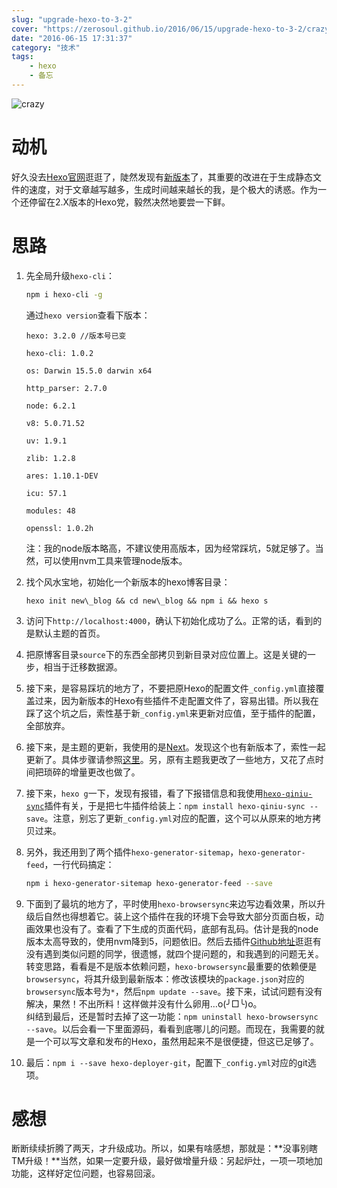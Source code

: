 ```yaml
---
slug: "upgrade-hexo-to-3-2"
cover: "https://zerosoul.github.io/2016/06/15/upgrade-hexo-to-3-2/crazy.jpg"
date: "2016-06-15 17:31:37"
category: "技术"
tags:
    - hexo
    - 备忘
---
```

![crazy](https://zerosoul.github.io/2016/06/15/upgrade-hexo-to-3-2/crazy.jpg)

[](#动机 "动机")动机
==============

好久没去[Hexo官网](https://hexo.io)逛逛了，陡然发现有[新版本](https://hexo.io/news/2016/02/28/hexo-3-2-released/)了，其重要的改进在于生成静态文件的速度，对于文章越写越多，生成时间越来越长的我，是个极大的诱惑。作为一个还停留在2.X版本的Hexo党，毅然决然地要尝一下鲜。

[](#思路 "思路")思路
==============

1.  先全局升级`hexo-cli`：
    
    ``` bash
    npm i hexo-cli -g
    ```
    通过`hexo version`查看下版本：
    
    ``` shell
    hexo: 3.2.0 //版本号已变
    
    hexo-cli: 1.0.2
    
    os: Darwin 15.5.0 darwin x64
    
    http_parser: 2.7.0
    
    node: 6.2.1 
    
    v8: 5.0.71.52
    
    uv: 1.9.1
    
    zlib: 1.2.8
    
    ares: 1.10.1-DEV
    
    icu: 57.1
    
    modules: 48
    
    openssl: 1.0.2h
    ```
    注：我的node版本略高，不建议使用高版本，因为经常踩坑，5就足够了。当然，可以使用nvm工具来管理node版本。
    
2.  找个风水宝地，初始化一个新版本的hexo博客目录：
    
    ``` shell
    hexo init new\_blog && cd new\_blog && npm i && hexo s
    ```
3.  访问下`http://localhost:4000`，确认下初始化成功了么。正常的话，看到的是默认主题的首页。
    
4.  把原博客目录`source`下的东西全部拷贝到新目录对应位置上。这是关键的一步，相当于迁移数据源。
    
5.  接下来，是容易踩坑的地方了，不要把原Hexo的配置文件`_config.yml`直接覆盖过来，因为新版本的Hexo有些插件不走配置文件了，容易出错。所以我在踩了这个坑之后，索性基于新`_config.yml`来更新对应值，至于插件的配置，全部放弃。
6.  接下来，是主题的更新，我使用的是[Next](http://theme-next.iissnan.com/)。发现这个也有新版本了，索性一起更新了。具体步骤请参照[这里](http://theme-next.iissnan.com/getting-started.html)。另，原有主题我更改了一些地方，又花了点时间把琐碎的增量更改也做了。
7.  接下来，`hexo g`一下，发现有报错，看了下报错信息和我使用[`hexo-qiniu-sync`](https://github.com/gyk001/hexo-qiniu-sync)插件有关，于是把七牛插件给装上：`npm install hexo-qiniu-sync --save`。注意，别忘了更新`_config.yml`对应的配置，这个可以从原来的地方拷贝过来。
8.  另外，我还用到了两个插件`hexo-generator-sitemap`，`hexo-generator-feed`，一行代码搞定：
    
    ``` bash
    npm i hexo-generator-sitemap hexo-generator-feed --save
    ```
9.  下面到了最坑的地方了，平时使用`hexo-browsersync`来边写边看效果，所以升级后自然也得想着它。装上这个插件在我的环境下会导致大部分页面白板，动画效果也没有了。查看了下生成的页面代码，底部有乱码。估计是我的node版本太高导致的，使用nvm降到5，问题依旧。然后去插件[Github地址](https://github.com/hexojs/hexo-browsersync)逛逛有没有遇到类似问题的同学，很遗憾，就四个提问题的，和我遇到的问题无关。转变思路，看看是不是版本依赖问题，`hexo-browsersync`最重要的依赖便是`browsersync`，将其升级到最新版本：修改该模块的`package.json`对应的`browsersync`版本号为`*`，然后`npm update --save`。接下来，试试问题有没有解决，果然！不出所料！这样做并没有什么卵用…o(╯□╰)o。  
    纠结到最后，还是暂时去掉了这一功能：`npm uninstall hexo-browsersync --save`。以后会看一下里面源码，看看到底哪儿的问题。而现在，我需要的就是一个可以写文章和发布的Hexo，虽然用起来不是很便捷，但这已足够了。
    
10.  最后：`npm i --save hexo-deployer-git`，配置下`_config.yml`对应的git选项。
    

[](#感想 "感想")感想
==============

断断续续折腾了两天，才升级成功。所以，如果有啥感想，那就是：**没事别瞎TM升级！**当然，如果一定要升级，最好做增量升级：另起炉灶，一项一项地加功能，这样好定位问题，也容易回滚。